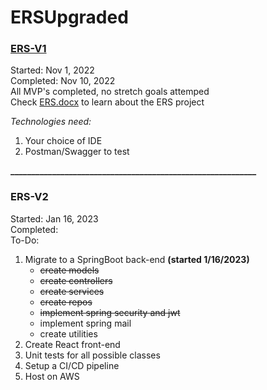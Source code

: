 # ERSUpgraded
### [ERS-V1](https://github.com/Dtech7/ERSUpgraded/tree/main/ERS-V1)
Started: Nov 1, 2022  
Completed: Nov 10, 2022  
All MVP's completed, no stretch goals attemped  
Check [ERS.docx](https://github.com/Dtech7/ERSUpgraded/blob/main/ERS-V1/ERS.docx) to learn about the ERS project

*Technologies need:*
1. Your choice of IDE
2. Postman/Swagger to test

**___________________________________________________________**

### ERS-V2
Started: Jan 16, 2023  
Completed:  
To-Do:
1. Migrate to a SpringBoot back-end **(started 1/16/2023)**  
    + ~~create models~~ 
    + ~~create controllers~~  
    + ~~create services~~  
    + ~~create repos~~
    + ~~implement spring security and jwt~~ 
    + implement spring mail 
    + create utilities
2. Create React front-end
3. Unit tests for all possible classes
4. Setup a CI/CD pipeline
5. Host on AWS
